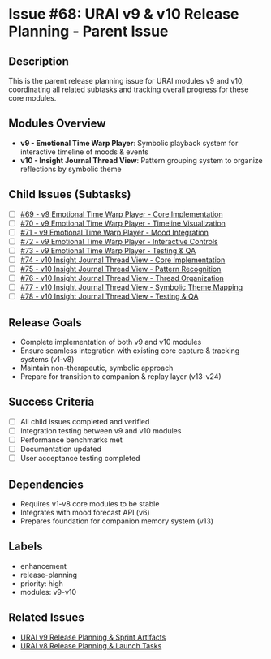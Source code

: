 # Issue #68: URAI v9 & v10 Release Planning - Parent Issue

## Description
This is the parent release planning issue for URAI modules v9 and v10, coordinating all related subtasks and tracking overall progress for these core modules.

## Modules Overview
- **v9 - Emotional Time Warp Player**: Symbolic playback system for interactive timeline of moods & events
- **v10 - Insight Journal Thread View**: Pattern grouping system to organize reflections by symbolic theme

## Child Issues (Subtasks)
- [ ] [#69 - v9 Emotional Time Warp Player - Core Implementation](69-v9-emotional-time-warp-player-core.md)
- [ ] [#70 - v9 Emotional Time Warp Player - Timeline Visualization](70-v9-emotional-time-warp-timeline-viz.md)
- [ ] [#71 - v9 Emotional Time Warp Player - Mood Integration](71-v9-emotional-time-warp-mood-integration.md)
- [ ] [#72 - v9 Emotional Time Warp Player - Interactive Controls](72-v9-emotional-time-warp-interactive-controls.md)
- [ ] [#73 - v9 Emotional Time Warp Player - Testing & QA](73-v9-emotional-time-warp-testing-qa.md)
- [ ] [#74 - v10 Insight Journal Thread View - Core Implementation](74-v10-insight-journal-core.md)
- [ ] [#75 - v10 Insight Journal Thread View - Pattern Recognition](75-v10-insight-journal-pattern-recognition.md)
- [ ] [#76 - v10 Insight Journal Thread View - Thread Organization](76-v10-insight-journal-thread-organization.md)
- [ ] [#77 - v10 Insight Journal Thread View - Symbolic Theme Mapping](77-v10-insight-journal-symbolic-themes.md)
- [ ] [#78 - v10 Insight Journal Thread View - Testing & QA](78-v10-insight-journal-testing-qa.md)

## Release Goals
- Complete implementation of both v9 and v10 modules
- Ensure seamless integration with existing core capture & tracking systems (v1-v8)
- Maintain non-therapeutic, symbolic approach
- Prepare for transition to companion & replay layer (v13-v24)

## Success Criteria
- [ ] All child issues completed and verified
- [ ] Integration testing between v9 and v10 modules
- [ ] Performance benchmarks met
- [ ] Documentation updated
- [ ] User acceptance testing completed

## Dependencies
- Requires v1-v8 core modules to be stable
- Integrates with mood forecast API (v6)
- Prepares foundation for companion memory system (v13)

## Labels
- enhancement
- release-planning
- priority: high
- modules: v9-v10

## Related Issues
- [URAI v9 Release Planning & Sprint Artifacts](URAI-v9-Release-Planning.md)
- [URAI v8 Release Planning & Launch Tasks](urai-v8-release-planning-launch-tasks.md)